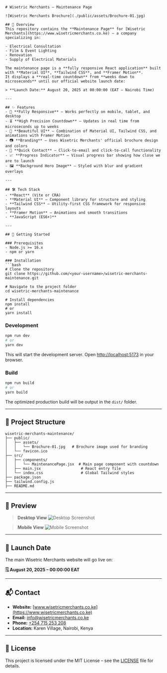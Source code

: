 ```
# Wisetric Merchants – Maintenance Page

![Wisetric Merchants Brochure](./public/assets/Brochure-01.jpg)

## 📌 Overview
This repository contains the **Maintenance Page** for [Wisetric Merchants](https://www.wisetricmerchants.co.ke) – a company specializing in:

- Electrical Consultation
- Film & Event Lighting
- Renovation
- Supply of Electrical Materials

The maintenance page is a **fully responsive React application** built with **Material UI**, **Tailwind CSS**, and **Framer Motion**.  
It displays a **real-time countdown** from **weeks down to microseconds** until our official website launch date:

> **Launch Date:** August 20, 2025 at 00:00:00 (EAT – Nairobi Time)

---

## ✨ Features
- 📱 **Fully Responsive** – Works perfectly on mobile, tablet, and desktop
- ⏳ **High Precision Countdown** – Updates in real time from microseconds up to weeks
- 🎨 **Beautiful UI** – Combination of Material UI, Tailwind CSS, and animations with Framer Motion
- 📷 **Branding** – Uses Wisetric Merchants' official brochure design and colors
- 📨 **Quick Contact** – Click-to-email and click-to-call functionality
- 📈 **Progress Indicator** – Visual progress bar showing how close we are to launch
- 🖼️ **Background Hero Image** – Styled with blur and gradient overlays

---

## 🛠️ Tech Stack
- **React** (Vite or CRA)
- **Material UI** – Component library for structure and styling
- **Tailwind CSS** – Utility-first CSS framework for responsive layouts
- **Framer Motion** – Animations and smooth transitions
- **JavaScript (ES6+)**

---

## 🚀 Getting Started

### Prerequisites
- Node.js >= 16.x
- npm or yarn

### Installation
```bash
# Clone the repository
git clone https://github.com/<your-username>/wisetric-merchants-maintenance.git

# Navigate to the project folder
cd wisetric-merchants-maintenance

# Install dependencies
npm install
# or
yarn install
````

### Development

```bash
npm run dev
# or
yarn dev
```

This will start the development server. Open [http://localhost:5173](http://localhost:5173) in your browser.

### Build

```bash
npm run build
# or
yarn build
```

The optimized production build will be output in the `dist/` folder.

---

## 📂 Project Structure

```
wisetric-merchants-maintenance/
├── public/
│   ├── assets/
│   │   └── Brochure-01.jpg   # Brochure image used for branding
│   └── favicon.ico
├── src/
│   ├── components/
│   │   └── MaintenancePage.jsx  # Main page component with countdown
│   ├── main.jsx                  # React entry file
│   └── index.css                 # Global Tailwind styles
├── package.json
├── tailwind.config.js
├── README.md
```

---

## 📸 Preview

> **Desktop View**
> ![Desktop Screenshot](./screenshots/desktop-view.png)

> **Mobile View**
> ![Mobile Screenshot](./screenshots/mobile-view.png)

---

## 📅 Launch Date

The main Wisetric Merchants website will go live on:

**🗓️ August 20, 2025 – 00:00:00 EAT**

---

## 📬 Contact

* **Website:** [www.wisetricmerchants.co.ke](https://www.wisetricmerchants.co.ke)
* **Email:** [info@wisetricmerchants.co.ke](mailto:info@wisetricmerchants.co.ke)
* **Phone:** [+254 715 253 208](tel:+254715253208)
* **Location:** Karen Village, Nairobi, Kenya

---

## 📄 License

This project is licensed under the MIT License – see the [LICENSE](LICENSE) file for details.

```